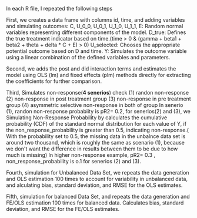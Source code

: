 In each R file, I repeated the following steps

First, we creates a data frame with columns id, time, and adding variables and simulating outcomes:
  C, U_0_0, U_0_1, U_1_0, U_1_1, E: Random normal variables representing different components of the model.
  D_true: Defines the true treatment indicator based on time.(time > 0 & (gamma + beta1 + beta2 + theta + delta * C + E) > 0)
  U_selected: Chooses the appropriate potential outcome based on D and time.
  Y: Simulates the outcome variable using a linear combination of the defined variables and parameters.

Second, we adds the post and did interaction terms and estimates the model using OLS (lm) and fixed effects (plm) methods directly for extracting the coefficients for further comparison.

Third, Simulates non-response(**4 senerios**) check
     (1) randon non-response
     (2) non-response in post treatment group 
     (3) non-response in pre treatment group 
     (4) asymmetric selective non-response in both of group 
     In senerio (1), randon non-response probabiity is pR2= 0.2, for senerios(2) and (3), we Simulating Non-Response Probability by calculates the cumulative probability (CDF) of the standard normal distribution for each value of Y, if the non_response_probability is greater than 0.5, indicating non-response.( With the probability set to 0.5, the missing data in the unbalnce data set is around two thousand, which is roughly the same as scenario (1), because we don't want the difference in results between them to be due to how much is missing)  In higher non-response example, pR2= 0.3 , non_response_probability is o.1 for senerios (2) and (3).

Fourth, simulation for Unbalanced Data Set, we repeats the data generation and OLS estimation 100 times to account for variability in unbalanced data, and alculating bias, standard deviation, and RMSE for the OLS estimates. 

Fifth, simulation for balanced Data Set, and repeats the data generation and FE/OLS estimation 100 times for balanced data. Calculates bias, standard deviation, and RMSE for the FE/OLS estimates.
